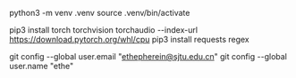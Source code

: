 python3 -m venv .venv
source .venv/bin/activate

pip3 install torch torchvision torchaudio --index-url https://download.pytorch.org/whl/cpu
pip3 install requests regex

git config --global user.email "ethepherein@sjtu.edu.cn"
git config --global user.name "ethe"